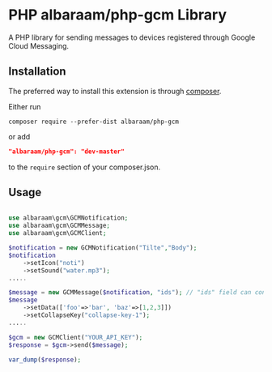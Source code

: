 # PHP albaraam/php-gcm Library

A PHP library for sending messages to devices registered through Google Cloud Messaging.


Installation
------------

The preferred way to install this extension is through [composer](http://getcomposer.org/download/).

Either run

```
composer require --prefer-dist albaraam/php-gcm
```

or add

```json
"albaraam/php-gcm": "dev-master"
```

to the `require` section of your composer.json.


Usage
------------

```php

use albaraam\gcm\GCMNotification;
use albaraam\gcm\GCMMessage;
use albaraam\gcm\GCMClient;

$notification = new GCMNotification("Tilte","Body");
$notification
	->setIcon("noti")
	->setSound("water.mp3");
.....

$message = new GCMMessage($notification, "ids"); // "ids" field can contain a array/single registration token or a topic key
$message
	->setData(['foo'=>'bar', 'baz'=>[1,2,3]])
	->setCollapseKey("collapse-key-1");
.....

$gcm = new GCMClient("YOUR_API_KEY"); 
$response = $gcm->send($message);

var_dump($response);

```